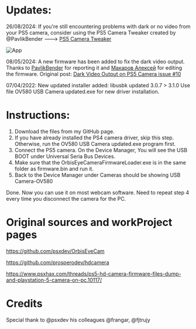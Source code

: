 # Updates:

26/08/2024:   If you're still encountering problems with dark or no video from your PS5 camera,
 consider using the PS5 Camera Tweaker created by @PavlikBender  ---> [PS5 Camera Tweaker](https://github.com/PavlikBender)
 
 
 ![App](https://github.com/user-attachments/assets/5ad6bea1-aede-4d9b-b7d4-1d4cedd78785)



08/05/2024:   A new firmware has been added to fix the dark video output. Thanks to [PavlikBender](https://github.com/PavlikBender) for reporting it and [Макаров Алексей](https://github.com/Lightbass) for editing the firmware.
              Original post: [Dark Video Output on PS5 Camera issue #10 ](https://github.com/psxdev/OrbisEyeCam/issues/10)

07/04/2022:   New updated installer added: libusbk updated 3.0.7 > 3.1.0
              Use file OV580 USB Camera updated.exe for new driver installation.

# Instructions:

1. Download the files from my GitHub page. 
2. If you have already installed the PS4 camera driver, skip this step. Otherwise, run the OV580 USB Camera updated.exe program first.
3. Connect the PS5 camera. On the Device Manager, You will see the USB BOOT under Universal Seria Bus Devices.
4. Make sure that the OrbisEyeCameraFirmwareLoader.exe is in the same folder as firmware.bin and run it. 
5. Back to the Device Manager under Cameras should be showing USB Camera-OV580

Done. Now you can use it on most webcam software. 
Need to repeat step 4 every time you disconnect the camera for the PC. 

# Original sources and workProject pages

https://github.com/psxdev/OrbisEyeCam

https://github.com/prosperodev/hdcamera

https://www.psxhax.com/threads/ps5-hd-camera-firmware-files-dump-and-playstation-5-camera-on-pc.10117/

# Credits 
Special thank to @psxdev his colleagues @frangar, @fjtrujy
